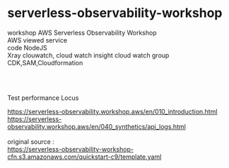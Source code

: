 # serverless-observability-workshop

workshop  AWS Serverless Observability Workshop 
<br/>
AWS viewed service <br/>
code NodeJS<br/>
Xray clouwatch, cloud watch insight cloud watch group <br/>
CDK,SAM,Cloudformation<br/>

<br/><br/>

Test performance Locus <br/>

https://serverless-observability.workshop.aws/en/010_introduction.html
https://serverless-observability.workshop.aws/en/040_synthetics/api_logs.html
<br/><br/>
original source :   
https://serverless-observability-workshop-cfn.s3.amazonaws.com/quickstart-c9/template.yaml
